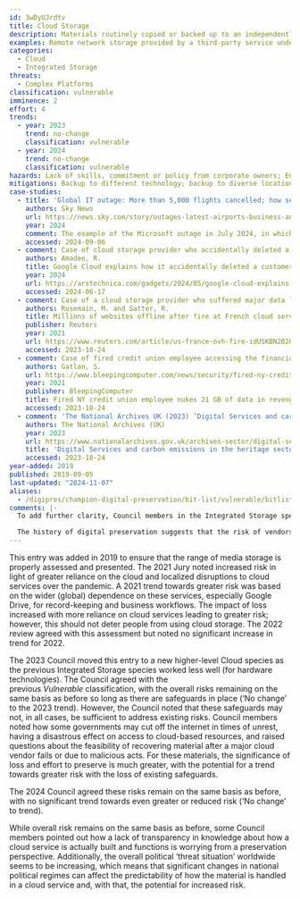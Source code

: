 ```yaml
---
id: 3wDyUJrdtv
title: Cloud Storage
description: Materials routinely copied or backed up to an independently managed, off-site data storage facility and able to be restored under contractual terms
examples: Remote network storage provided by a third-party service under contracts, such as DropBox, Amazon, Microsoft Azure, Dell EMC, Google Cloud Platform, Google Drive, IBM, Rackspace, Iron Mountain, SAP, and others.
categories:
  - Cloud
  - Integrated Storage
threats:
  - Complex Platforms
classification: vulnerable
imminence: 2
effort: 4
trends:
  - year: 2023
    trend: no-change
    classification: vulnerable
  - year: 2024
    trend: no-change
    classification: vulnerable
hazards: Lack of skills, commitment or policy from corporate owners; Encryption; lack of routine maintenance; lack of storage replication; over-dependence on a single supplier; insufficient documentation; lack of local alternative; political or commercial instability; overly aggressive compression; poor information security; lack of transparent integrity-checking; lack of strategic investment; lack of migration plan; lack of exit strategy; unenforceable penalties; unstable pricing; unpredictable removal costs; uncertainty over IPR or the presence of orphaned works.
mitigations: Backup to different technology; backup to diverse locations; documentation of assets; integrity checking; preservation licensing and planning; export functionality; resilient to hacking; version control; resilient funding; technology watch; enforceable contract; disaster planning and documentation; stable pricing; budgeted removal costs.
case-studies:
  - title: 'Global IT outage: More than 5,000 flights cancelled; how security ''arms race'' led to crash. As it happened'
    authors: Sky News
    url: https://news.sky.com/story/outages-latest-airports-business-and-broadcasters-experiencing-issues-worldwide-13180821
    year: 2024
    comment: The example of the Microsoft outage in July 2024, in which a software update led to the cancellation of flights, healthcare disruptions and payroll issues.
    accessed: 2024-09-06
  - comment: Case of cloud storage provider who accidentally deleted a client account – including all replicas and backups. This emphasises that a single third-party provider should only really be considered a single copy regardless of the resilience the provider puts in place. Cloud introduces new single points of failure.
    authors: Amadeo, R.
    title: Google Cloud explains how it accidentally deleted a customer account
    year: 2024
    url: https://arstechnica.com/gadgets/2024/05/google-cloud-explains-how-it-accidentally-deleted-a-customer-account/
    accessed: 2024-06-17
  - comment: Case of a cloud storage provider who suffered major data loss (or its clients suffered data loss) due to a fire in its data centre. Those clients suffered most who did not include geographically redundant storage in the contract with the storage provider as this was more expensive.
    authors: Rosemain, M. and Satter, R.
    title: Millions of websites offline after fire at French cloud services firm
    publisher: Reuters
    year: 2021
    url: https://www.reuters.com/article/us-france-ovh-fire-idUSKBN2B20NU
    accessed: 2023-10-24
  - comment: Case of fired credit union employee accessing the financial institution's computer systems without authorization and destroying over 21 gigabytes of data via remote network storage.
    authors: Gatlan, S.
    url: https://www.bleepingcomputer.com/news/security/fired-ny-credit-union-employee-nukes-21gb-of-data-in-revenge
    year: 2021
    publisher: BleepingComputer
    title: Fired NY credit union employee nukes 21 GB of data in revenge
    accessed: 2023-10-24
  - comment: 'The National Archives UK (2023) ‘Digital Services and carbon emissions in the heritage sector: some preliminary findings’, which noted areas relating to the cloud and cloud storage. They write “If we are looking for areas where significant carbon reductions could be made quickly, they are not to be found here. The evidence is that hosting digital services on site results in more carbon emissions than a sensibly located (i.e., in a territory with a high proportion of electricity generated from renewables) cloud host and that, where it might be felt that migrating services simply migrates emissions from scope 2 to scope 3, in practice cloud providers can offer the same storage and compute with lower emissions. Amazon in particular reports its view of the carbon ‘saved’ by using its services rather than your own, but these are estimates and should not be regarded as robust.”'
    authors: The National Archives (UK)
    year: 2023
    url: https://www.nationalarchives.gov.uk/archives-sector/digital-services-and-carbon-emissions-in-the-heritage-sector-some-preliminary-findings/
    title: 'Digital Services and carbon emissions in the heritage sector: some preliminary findings'
    accessed: 2023-10-24
year-added: 2019
published: 2019-09-05
last-updated: "2024-11-07"
aliases:
  - /digipres/champion-digital-preservation/bit-list/vulnerable/bitlist-cloud-storage
comments: |-
  To add further clarity, Council members in the Integrated Storage species group noted that there is a distinction between ‘in-house’ physical storage and cloud storage, especially if one relies on cloud storage as the only storage provider for digital content. As they understand it, this ‘Cloud Storage’ entry focuses on material copied or backed up to a third-party cloud service. This is less threatening compared to using the cloud as the sole storage provider for content preservation.

  The history of digital preservation suggests that the risk of vendors going out of business or shutting down services is the key issue here, over and above any specific technical solutions or risks.
---
```

This entry was added in 2019 to ensure that the range of media storage is properly assessed and presented. The 2021 Jury noted increased risk in light of greater reliance on the cloud and localized disruptions to cloud services over the pandemic. A 2021 trend towards greater risk was based on the wider (global) dependence on these services, especially Google Drive, for record-keeping and business workflows. The impact of loss increased with more reliance on cloud services leading to greater risk; however, this should not deter people from using cloud storage. The 2022 review agreed with this assessment but noted no significant increase in trend for 2022.

The 2023 Council moved this entry to a new higher-level Cloud species as the previous Integrated Storage species worked less well (for hardware technologies). The Council agreed with the previous *Vulnerable* classification, with the overall risks remaining on the same basis as before so long as there are safeguards in place (‘No change’ to the 2023 trend). However, the Council noted that these safeguards may not, in all cases, be sufficient to address existing risks. Council members noted how some governments may cut off the internet in times of unrest, having a disastrous effect on access to cloud-based resources, and raised questions about the feasibility of recovering material after a major cloud vendor fails or due to malicious acts. For these materials, the significance of loss and effort to preserve is much greater, with the potential for a trend towards greater risk with the loss of existing safeguards.

The 2024 Council agreed these risks remain on the same basis as before, with no significant trend towards even greater or reduced risk (‘No change’ to trend).

While overall risk remains on the same basis as before, some Council members pointed out how a lack of transparency in knowledge about how a cloud service is actually built and functions is worrying from a preservation perspective. Additionally, the overall political ‘threat situation’ worldwide seems to be increasing, which means that significant changes in national political regimes can affect the predictability of how the material is handled in a cloud service and, with that, the potential for increased risk.
